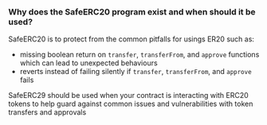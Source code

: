 ### Why does the SafeERC20 program exist and when should it be used?

SafeERC20 is to protect from the common pitfalls for usings ER20 such as:

* missing boolean return on `transfer`, `transferFrom`, and `approve` functions which can lead to unexpected behaviours
* reverts instead of failing silently if `transfer`, `transferFrom`, and `approve` fails

SafeERC29 should be used when your contract is interacting with ERC20 tokens to help guard against common issues and vulnerabilities with token transfers and approvals